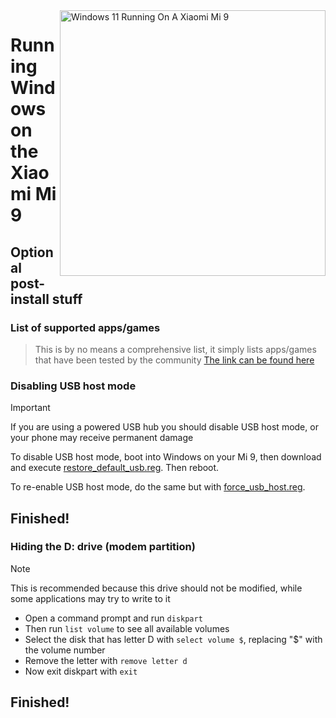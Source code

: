 <img align="right" src="https://raw.githubusercontent.com/woacepheus/Port-Windows-11-Xiaomi-Mi-9/main/cepheus.png" width="425" alt="Windows 11 Running On A Xiaomi Mi 9">

# Running Windows on the Xiaomi Mi 9

## Optional post-install stuff

### List of supported apps/games
> This is by no means a comprehensive list, it simply lists apps/games that have been tested by the community
[The link can be found here](https://docs.google.com/spreadsheets/d/1XYuoySgYQE0HL573sA-0RGMX7I4lt5rWJuQ8Z8yRJNY/edit?usp=drivesdk)

### Disabling USB host mode
> [!Important]
> If you are using a powered USB hub you should disable USB host mode, or your phone may receive permanent damage

To disable USB host mode, boot into Windows on your Mi 9, then download and execute [restore_default_usb.reg](https://github.com/woacepheus/Port-Windows-11-Xiaomi-Mi-9/blob/main/guide/tools/restore_default_usb.reg). Then reboot.

To re-enable USB host mode, do the same but with [force_usb_host.reg](https://github.com/woacepheus/Port-Windows-11-Xiaomi-Mi-9/blob/main/guide/tools/force_usb_host.reg).

## Finished!



### Hiding the D: drive (modem partition)
> [!NOTE]
> This is recommended because this drive should not be modified, while some applications may try to write to it

- Open a command prompt and run ```diskpart```
- Then run ```list volume``` to see all available volumes
- Select the disk that has letter D with ```select volume $```, replacing "$" with the volume number
- Remove the letter with ```remove letter d```
- Now exit diskpart with ```exit```

## Finished!
